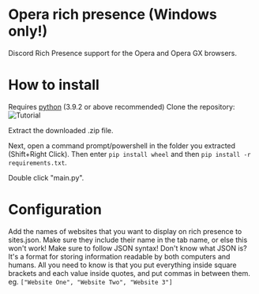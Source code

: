 # Opera rich presence (Windows only!)
Discord Rich Presence support for the Opera and Opera GX browsers.
# How to install
Requires [python](https://www.python.org/downloads/) (3.9.2 or above recommended)
Clone the repository:
![Tutorial](https://i.imgur.com/fnULDpG.png "Tutorial")

Extract the downloaded .zip file.

Next, open a command prompt/powershell in the folder you extracted (Shift+Right Click). Then enter `pip install wheel` and then `pip install -r requirements.txt`.

Double click "main.py".
# Configuration
Add the names of websites that you want to display on rich presence to sites.json. Make sure they include their name in the tab name, or else this won't work! Make sure to follow JSON syntax! Don't know what JSON is? It's a format for storing information readable by both computers and humans. All you need to know is that you put everything inside square brackets and each value inside quotes, and put commas in between them. eg. `["Website One", "Website Two", "Website 3"]`
